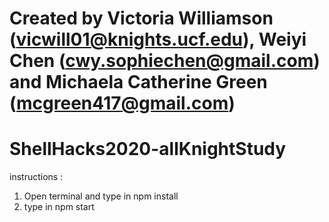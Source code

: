 # Created by Victoria Williamson (vicwill01@knights.ucf.edu), Weiyi Chen (cwy.sophiechen@gmail.com) and Michaela Catherine Green (mcgreen417@gmail.com)

# ShellHacks2020-allKnightStudy
instructions :
1. Open terminal and type in npm install
2. type in npm start

